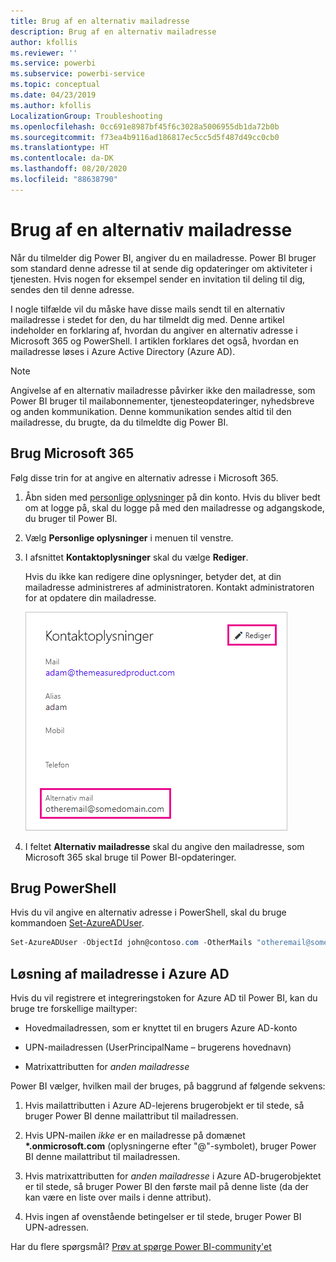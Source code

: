 ```yaml
---
title: Brug af en alternativ mailadresse
description: Brug af en alternativ mailadresse
author: kfollis
ms.reviewer: ''
ms.service: powerbi
ms.subservice: powerbi-service
ms.topic: conceptual
ms.date: 04/23/2019
ms.author: kfollis
LocalizationGroup: Troubleshooting
ms.openlocfilehash: 0cc691e8987bf45f6c3028a5006955db1da72b0b
ms.sourcegitcommit: f73ea4b9116ad186817ec5cc5d5f487d49cc0cb0
ms.translationtype: HT
ms.contentlocale: da-DK
ms.lasthandoff: 08/20/2020
ms.locfileid: "88638790"
---
```

# <a name="use-an-alternate-email-address"></a>Brug af en alternativ mailadresse

Når du tilmelder dig Power BI, angiver du en mailadresse. Power BI bruger som standard denne adresse til at sende dig opdateringer om aktiviteter i tjenesten. Hvis nogen for eksempel sender en invitation til deling til dig, sendes den til denne adresse.

I nogle tilfælde vil du måske have disse mails sendt til en alternativ mailadresse i stedet for den, du har tilmeldt dig med. Denne artikel indeholder en forklaring af, hvordan du angiver en alternativ adresse i Microsoft 365 og PowerShell. I artiklen forklares det også, hvordan en mailadresse løses i Azure Active Directory (Azure AD).

> [!NOTE]
> Angivelse af en alternativ mailadresse påvirker ikke den mailadresse, som Power BI bruger til mailabonnementer, tjenesteopdateringer, nyhedsbreve og anden kommunikation. Denne kommunikation sendes altid til den mailadresse, du brugte, da du tilmeldte dig Power BI.

## <a name="use-microsoft-365"></a>Brug Microsoft 365

Følg disse trin for at angive en alternativ adresse i Microsoft 365.

1. Åbn siden med [personlige oplysninger](https://portal.office.com/account/#personalinfo) på din konto. Hvis du bliver bedt om at logge på, skal du logge på med den mailadresse og adgangskode, du bruger til Power BI.

1. Vælg **Personlige oplysninger** i menuen til venstre.

1. I afsnittet **Kontaktoplysninger** skal du vælge **Rediger**.

    Hvis du ikke kan redigere dine oplysninger, betyder det, at din mailadresse administreres af administratoren. Kontakt administratoren for at opdatere din mailadresse.

    ![Skærmbillede af dialogboksen Kontaktoplysninger, der viser, hvordan du angiver en alternativ mail.](media/service-admin-alternate-email-address-for-power-bi/contact-details.png)

1. I feltet **Alternativ mailadresse** skal du angive den mailadresse, som Microsoft 365 skal bruge til Power BI-opdateringer.

## <a name="use-powershell"></a>Brug PowerShell

Hvis du vil angive en alternativ adresse i PowerShell, skal du bruge kommandoen [Set-AzureADUser](/powershell/module/azuread/set-azureaduser/).

```powershell
Set-AzureADUser -ObjectId john@contoso.com -OtherMails "otheremail@somedomain.com"
```

## <a name="email-address-resolution-in-azure-ad"></a>Løsning af mailadresse i Azure AD

Hvis du vil registrere et integreringstoken for Azure AD til Power BI, kan du bruge tre forskellige mailtyper:

* Hovedmailadressen, som er knyttet til en brugers Azure AD-konto

* UPN-mailadressen (UserPrincipalName – brugerens hovednavn)

* Matrixattributten for *anden mailadresse*

Power BI vælger, hvilken mail der bruges, på baggrund af følgende sekvens:

1. Hvis mailattributten i Azure AD-lejerens brugerobjekt er til stede, så bruger Power BI denne mailattribut til mailadressen.

1. Hvis UPN-mailen *ikke* er en mailadresse på domænet **\*.onmicrosoft.com** (oplysningerne efter "\@"-symbolet), bruger Power BI denne mailattribut til mailadressen.

1. Hvis matrixattributten for *anden mailadresse* i Azure AD-brugerobjektet er til stede, så bruger Power BI den første mail på denne liste (da der kan være en liste over mails i denne attribut).

1. Hvis ingen af ovenstående betingelser er til stede, bruger Power BI UPN-adressen.

Har du flere spørgsmål? [Prøv at spørge Power BI-community'et](https://community.powerbi.com/)

